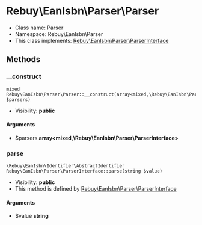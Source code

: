 Rebuy\EanIsbn\Parser\Parser
===============






* Class name: Parser
* Namespace: Rebuy\EanIsbn\Parser
* This class implements: [Rebuy\EanIsbn\Parser\ParserInterface](Rebuy-EanIsbn-Parser-ParserInterface.md)






Methods
-------


### __construct

    mixed Rebuy\EanIsbn\Parser\Parser::__construct(array<mixed,\Rebuy\EanIsbn\Parser\ParserInterface> $parsers)





* Visibility: **public**


#### Arguments
* $parsers **array&lt;mixed,\Rebuy\EanIsbn\Parser\ParserInterface&gt;**



### parse

    \Rebuy\EanIsbn\Identifier\AbstractIdentifier Rebuy\EanIsbn\Parser\ParserInterface::parse(string $value)





* Visibility: **public**
* This method is defined by [Rebuy\EanIsbn\Parser\ParserInterface](Rebuy-EanIsbn-Parser-ParserInterface.md)


#### Arguments
* $value **string**



